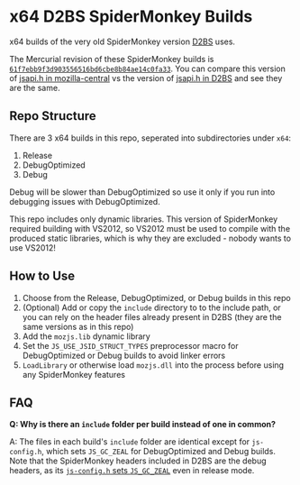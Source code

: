 # x64 D2BS SpiderMonkey Builds

x64 builds of the very old SpiderMonkey version [D2BS](https://github.com/noah-/d2bs) uses.

The Mercurial revision of these SpiderMonkey builds is [`61f7ebb9f3d903556516bd6cbe8b84ae14c0fa33`](https://hg.mozilla.org/mozilla-central/file/61f7ebb9f3d903556516bd6cbe8b84ae14c0fa33). You can compare this version of [jsapi.h in mozilla-central](https://hg.mozilla.org/mozilla-central/file/61f7ebb9f3d903556516bd6cbe8b84ae14c0fa33/js/src/jsapi.h) vs the version of [jsapi.h in D2BS](https://github.com/noah-/d2bs/blob/master/dependencies/include/jsapi.h) and see they are the same.

## Repo Structure
There are 3 x64 builds in this repo, seperated into subdirectories under `x64`:

1. Release
2. DebugOptimized
3. Debug

Debug will be slower than DebugOptimized so use it only if you run into debugging issues with DebugOptimized.

This repo includes only dynamic libraries. This version of SpiderMonkey required building with VS2012, so VS2012 must be used to compile with the produced static libraries, which is why they are excluded - nobody wants to use VS2012!

## How to Use

1. Choose from the Release, DebugOptimized, or Debug builds in this repo
1. (Optional) Add or copy the `include` directory to to the include path, or you can rely on the header files already present in D2BS (they are the same versions as in this repo)
1. Add the `mozjs.lib` dynamic library
1. Set the `JS_USE_JSID_STRUCT_TYPES` preprocessor macro for DebugOptimized or Debug builds to avoid linker errors
1. `LoadLibrary` or otherwise load `mozjs.dll` into the process before using any SpiderMonkey features

## FAQ
**Q: Why is there an `include` folder per build instead of one in common?**

A: The files in each build's `include` folder are identical except for `js-config.h`, which sets `JS_GC_ZEAL` for DebugOptimized and Debug builds. Note that the SpiderMonkey headers included in D2BS are the debug headers, as its [`js-config.h` sets `JS_GC_ZEAL`](https://github.com/noah-/d2bs/blob/master/dependencies/include/js-config.h#L23) even in release mode.